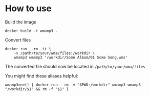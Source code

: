 # How to use

Build the image

    docker build -t wmamp3 .

Convert files

    docker run --rm -ti \
        -v /path/to/your/wma/files:/workdir \
        wmamp3 wmamp3 '/workdir/Some Album/01 Some Song.wma'

The converted file should now be located in `/path/to/your/wma/files`

You might find these aliases helpful:

    wmamp3one() { docker run --rm -v "$PWD:/workdir" wmamp3 wmamp3 "/workdir/$1" && rm -f "$1" }
